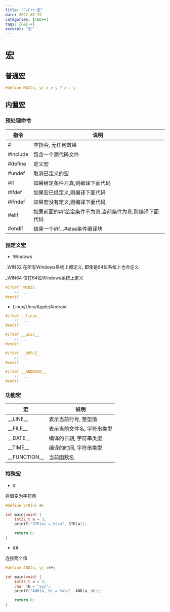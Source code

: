 ```yaml
---
title: "C/C++-宏"
date: 2022-08-29
categories: [C&C++]
tags: [C&C++]
excerpt: "宏"
---
```


# 宏

## 普通宏

```c
#define MAX(x, y) x > y ? x : y
```

## 内置宏

### 预处理命令

| 指令     | 说明                                                |
| -------- | -------------------------------------------------- |
| #        | 空指令, 无任何效果                                   |
| #include | 包含一个源代码文件                                   |
| #define  | 定义宏                                              |
| #undef   | 取消已定义的宏                                       |
| #if      | 如果给定条件为真,则编译下面代码                       |
| #ifdef   | 如果宏已经定义,则编译下面代码                         |
| #ifndef  | 如果宏没有定义,则编译下面代码                         |
| #elif    | 如果前面的#if给定条件不为真,当前条件为真,则编译下面代码 |
| #endif   | 结束一个#if...#else条件编译块                        |

### 预定义宏

- Windows

_WIN32 在所有Windows系统上都定义, 即使是64位系统上也会定义

_WIN64 仅在64位Windows系统上定义

```c++
#ifdef _WIN32
    // ...
#endif
```

- Linux/Unix/Apple/Android

```c++
#ifdef __linux__
    // ...
#endif

#ifdef __unix__
    // ...
#endif

#ifdef __APPLE__ 
    // ...
#endif

#ifdef __ANDROID__
    // ...
#endif

```

### 功能宏

| 宏           | 说明                     |
| ------------ | ------------------------ |
| \_\_LINE__     | 表示当前行号, 整型值       |
| \_\_FILE__     | 表示当前文件名, 字符串类型 |
| \_\_DATE__     | 编译的日期, 字符串类型     |
| \_\_TIME__     | 编译的时间, 字符串类型     |
| \_\_FUNCTION__ | 当前函数名                |

### 特殊宏

- \#

将值变为字符串

```c
#define STR(x) #x

int main(void) {
    int32_t a = 3;
    printf("STR(a) = %s\n", STR(a));

    return 0;
}
```

- \##

连接两个值

```c
#define AND(x, y) x##y

int main(void) {
    int32_t a = 3;
    char *b = "xyz";
    printf("AND(a, b) = %s\n", AND(a, b));

    return 0;
}
```

